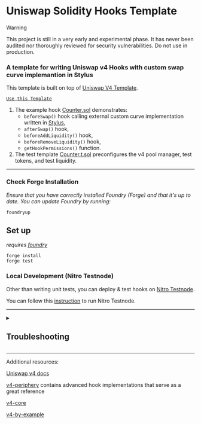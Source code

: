 # Uniswap Solidity Hooks Template

> [!WARNING]
> This project is still in a very early and experimental phase. It has never
> been audited nor thoroughly reviewed for security vulnerabilities. Do not use
> in production.

### **A template for writing Uniswap v4 Hooks with custom swap curve implemantion in Stylus**

This template is built on top of [Uniswap V4 Template](https://github.com/uniswapfoundation/v4-template).

[`Use this Template`](https://github.com/OpenZeppelin/uniswap-solidity-hooks-template/generate)

1. The example hook [Counter.sol](src/Counter.sol) demonstrates:
    - `beforeSwap()` hook calling external custom curve implementation written in [Stylus](https://github.com/OpenZeppelin/uniswap-stylus-curve-template),
    - `afterSwap()` hook,
    - `beforeAddLiquidity()` hook,
    - `beforeRemoveLiquidity()` hook,
    - `getHookPermissions()` function.
2. The test template [Counter.t.sol](test/Counter.t.sol) preconfigures the v4 pool manager, test tokens, and test liquidity.

---

### Check Forge Installation
*Ensure that you have correctly installed Foundry (Forge) and that it's up to date. You can update Foundry by running:*

```
foundryup
```

## Set up

*requires [foundry](https://book.getfoundry.sh)*

```
forge install
forge test
```

### Local Development (Nitro Testnode)

Other than writing unit tests, you can deploy & test hooks on [Nitro Testnode](https://github.com/OffchainLabs/nitro-testnode).

You can follow this [instruction](https://github.com/OpenZeppelin/uniswap-stylus-curve-template?tab=readme-ov-file#how-to-run-a-local-dev-node) to run Nitro Testnode.

---

<details>
<summary><h2>Troubleshooting</h2></summary>



### *Permission Denied*

When installing dependencies with `forge install`, Github may throw a `Permission Denied` error

Typically caused by missing Github SSH keys, and can be resolved by following the steps [here](https://docs.github.com/en/github/authenticating-to-github/connecting-to-github-with-ssh)

Or [adding the keys to your ssh-agent](https://docs.github.com/en/authentication/connecting-to-github-with-ssh/generating-a-new-ssh-key-and-adding-it-to-the-ssh-agent#adding-your-ssh-key-to-the-ssh-agent), if you have already uploaded SSH keys

### Hook deployment failures

Hook deployment failures are caused by incorrect flags or incorrect salt mining

1. Verify the flags are in agreement:
    * `getHookCalls()` returns the correct flags
    * `flags` provided to `HookMiner.find(...)`
2. Verify salt mining is correct:
    * In **forge test**: the *deployer* for: `new Hook{salt: salt}(...)` and `HookMiner.find(deployer, ...)` are the same. This will be `address(this)`. If using `vm.prank`, the deployer will be the pranking address
    * In **forge script**: the deployer must be the CREATE2 Proxy: `0x4e59b44847b379578588920cA78FbF26c0B4956C`
        * If anvil does not have the CREATE2 deployer, your foundry may be out of date. You can update it with `foundryup`

</details>

---

Additional resources:

[Uniswap v4 docs](https://docs.uniswap.org/contracts/v4/overview)

[v4-periphery](https://github.com/uniswap/v4-periphery) contains advanced hook implementations that serve as a great reference

[v4-core](https://github.com/uniswap/v4-core)

[v4-by-example](https://v4-by-example.org)
